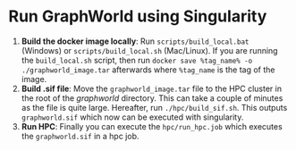 # Run GraphWorld using Singularity
1. **Build the docker image locally**: Run `scripts/build_local.bat` (Windows) or `scripts/build_local.sh` (Mac/Linux). If you are running the `build_local.sh` script, then run `docker save %tag_name% -o ./graphworld_image.tar` afterwards where `%tag_name` is the tag of the image.
2. **Build .sif file**: Move the `graphworld_image.tar` file to the HPC cluster in the root of the _graphworld_ directory. This can take a couple of minutes as the file is quite large. Hereafter, run `./hpc/build_sif.sh`. This outputs `graphworld.sif` which now can be executed with singularity.
3. **Run HPC**: Finally you can execute the `hpc/run_hpc.job` which executes the `graphworld.sif` in a hpc job.
